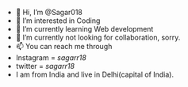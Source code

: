 - 👋 Hi, I’m @Sagar018
- 👀 I’m interested in Coding
- 🌱 I’m currently learning Web development
- 💞️ I’m currently not looking for collaboration, sorry.
- 📫 You can reach me through
- Instagram = _sagarr18_
- twitter = _sagarr18_
- I am from India and live in Delhi(capital of India).
